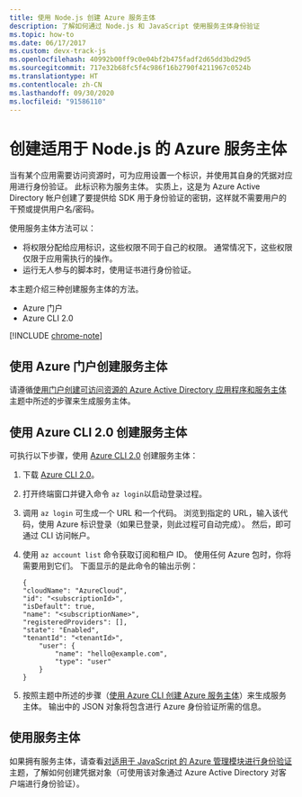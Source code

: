 ```yaml
---
title: 使用 Node.js 创建 Azure 服务主体
description: 了解如何通过 Node.js 和 JavaScript 使用服务主体身份验证
ms.topic: how-to
ms.date: 06/17/2017
ms.custom: devx-track-js
ms.openlocfilehash: 40992b00ff9c0e04bf2b475fadf2d65dd3bd29d5
ms.sourcegitcommit: 717e32b68fc5f4c986f16b2790f4211967c0524b
ms.translationtype: HT
ms.contentlocale: zh-CN
ms.lasthandoff: 09/30/2020
ms.locfileid: "91586110"
---
```

# <a name="create-an-azure-service-principal-for-nodejs"></a>创建适用于 Node.js 的 Azure 服务主体

当有某个应用需要访问资源时，可为应用设置一个标识，并使用其自身的凭据对应用进行身份验证。 此标识称为服务主体。  实质上，这是为 Azure Active Directory 帐户创建了要提供给 SDK 用于身份验证的密钥，这样就不需要用户的干预或提供用户名/密码。

使用服务主体方法可以：
- 将权限分配给应用标识，这些权限不同于自己的权限。 通常情况下，这些权限仅限于应用需执行的操作。
- 运行无人参与的脚本时，使用证书进行身份验证。

本主题介绍三种创建服务主体的方法。

- Azure 门户
- Azure CLI 2.0

[!INCLUDE [chrome-note](includes/chrome-note.md)]

## <a name="create-a-service-principal-using-the-azure-portal"></a>使用 Azure 门户创建服务主体

请遵循[使用门户创建可访问资源的 Azure Active Directory 应用程序和服务主体](/azure/active-directory/develop/howto-create-service-principal-portal)主题中所述的步骤来生成服务主体。

## <a name="create-a-service-principal-using-the-azure-cli-20"></a>使用 Azure CLI 2.0 创建服务主体

可执行以下步骤，使用 [Azure CLI 2.0](/cli/azure/install-az-cli2) 创建服务主体：

1. 下载 [Azure CLI 2.0](/cli/azure/install-az-cli2)。

2. 打开终端窗口并键入命令 `az login`以启动登录过程。

3. 调用 `az login` 可生成一个 URL 和一个代码。 浏览到指定的 URL，输入该代码，使用 Azure 标识登录（如果已登录，则此过程可自动完成）。 然后，即可通过 CLI 访问帐户。

4. 使用 `az account list` 命令获取订阅和租户 ID。 使用任何 Azure 包时，你将需要用到它们。 下面显示的是此命令的输出示例：

    ```shell
    {
    "cloudName": "AzureCloud",
    "id": "<subscriptionId>",
    "isDefault": true,
    "name": "<subscriptionName>",
    "registeredProviders": [],
    "state": "Enabled",
    "tenantId": "<tenantId>",
        "user": {
            "name": "hello@example.com",
            "type": "user"
        }
    }
    ```

5. 按照主题中所述的步骤（[使用 Azure CLI 创建 Azure 服务主体](/cli/azure/create-an-azure-service-principal-azure-cli)）来生成服务主体。 输出中的 JSON 对象将包含进行 Azure 身份验证所需的信息。


## <a name="using-the-service-principal"></a>使用服务主体

如果拥有服务主体，请查看[对适用于 JavaScript 的 Azure 管理模块进行身份验证](./node-sdk-azure-authenticate.md)主题，了解如何创建凭据对象（可使用该对象通过 Azure Active Directory 对客户端进行身份验证）。
